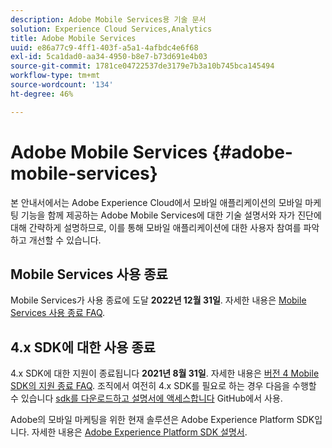 ```yaml
---
description: Adobe Mobile Services용 기술 문서
solution: Experience Cloud Services,Analytics
title: Adobe Mobile Services
uuid: e86a77c9-4ff1-403f-a5a1-4afbdc4e6f68
exl-id: 5ca1dad0-aa34-4950-b8e7-b73d691e4b03
source-git-commit: 1781ce04722537de3179e7b3a10b745bca145494
workflow-type: tm+mt
source-wordcount: '134'
ht-degree: 46%

---
```


# Adobe Mobile Services {#adobe-mobile-services}

본 안내서에서는 Adobe Experience Cloud에서 모바일 애플리케이션의 모바일 마케팅 기능을 함께 제공하는 Adobe Mobile Services에 대한 기술 설명서와 자가 진단에 대해 간략하게 설명하므로, 이를 통해 모바일 애플리케이션에 대한 사용자 참여를 파악하고 개선할 수 있습니다.

## Mobile Services 사용 종료

Mobile Services가 사용 종료에 도달 **2022년 12월 31일**. 자세한 내용은 [Mobile Services 사용 종료 FAQ](eol.md).

## 4.x SDK에 대한 사용 종료

4.x SDK에 대한 지원이 종료됩니다 **2021년 8월 31일**. 자세한 내용은 [버전 4 Mobile SDK의 지원 종료 FAQ](https://aep-sdks.gitbook.io/docs/version-4-sdk-end-of-support-faq). 조직에서 여전히 4.x SDK를 필요로 하는 경우 다음을 수행할 수 있습니다 [sdk를 다운로드하고 설명서에 액세스합니다](https://github.com/Adobe-Marketing-Cloud/mobile-services) GitHub에서 사용.

Adobe의 모바일 마케팅을 위한 현재 솔루션은 Adobe Experience Platform SDK입니다. 자세한 내용은 [Adobe Experience Platform SDK 설명서](https://aep-sdks.gitbook.io/docs/).

